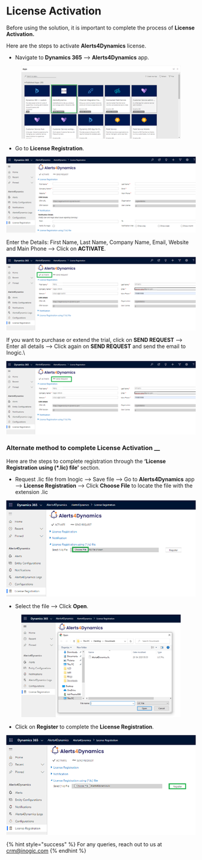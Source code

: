 # License Activation

Before using the solution, it is important to complete the process of **License Activation.**

Here are the steps to activate **Alerts4Dynamics** license.

* Navigate to **Dynamics 365** --> **Alerts4Dynamics** app.&#x20;

<figure><img src="../../.gitbook/assets/1 (117).png" alt=""><figcaption></figcaption></figure>

* Go to **License Registration**.

![](<../../.gitbook/assets/1 (282).png>)

Enter the Details: First Name, Last Name, Company Name, Email, Website and Main Phone --> Click on **ACTIVATE**.

![](<../../.gitbook/assets/3 (33).png>)

If you want to purchase or extend the trial, click on **SEND REQUEST** --> Enter all details --> Click again on **SEND REQUEST** and send the email to Inogic.\


![](<../../.gitbook/assets/4 (32).png>)

### Alternate method to complete License Activation __&#x20;

Here are the steps to complete registration through the **‘License Registration using (\*.lic) file’** section.

* Request .lic file from Inogic --> Save file --> Go to **Alerts4Dynamics** app --> **License Registration** --> Click **Choose File** to locate the file with the extension .lic

![](<../../.gitbook/assets/5 (20).png>)

* Select the file --> Click **Open**.

<figure><img src="../../.gitbook/assets/7 (1) (1).png" alt=""><figcaption></figcaption></figure>

* Click on **Register** to complete the **License Registration**.

![](<../../.gitbook/assets/6 (20).png>)

{% hint style="success" %}
For any queries, reach out to us at [crm@inogic.com](mailto:crm@inogic.com)
{% endhint %}
